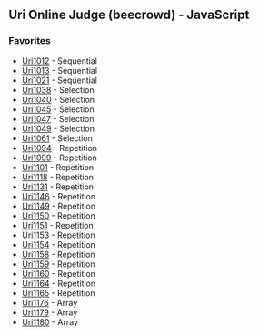 ## Uri Online Judge (beecrowd) - JavaScript

### Favorites

* [Uri1012](https://github.com/pdaambrosio/JavaScript-Uri/blob/main/Sequential/uri1012.js) - Sequential
* [Uri1013](https://github.com/pdaambrosio/JavaScript-Uri/blob/main/Sequential/uri1013.js) - Sequential
* [Uri1021](https://github.com/pdaambrosio/JavaScript-Uri/blob/main/Sequential/uri1021.js) - Sequential
* [Uri1038](https://github.com/pdaambrosio/JavaScript-Uri/blob/main/Selection/uri1038.js) - Selection
* [Uri1040](https://github.com/pdaambrosio/JavaScript-Uri/blob/main/Selection/uri1040.js) - Selection
* [Uri1045](https://github.com/pdaambrosio/JavaScript-Uri/blob/main/Selection/uri1045.js) - Selection
* [Uri1047](https://github.com/pdaambrosio/JavaScript-Uri/blob/main/Selection/uri1047.js) - Selection
* [Uri1049](https://github.com/pdaambrosio/JavaScript-Uri/blob/main/Selection/uri1049.js) - Selection
* [Uri1061](https://github.com/pdaambrosio/JavaScript-Uri/blob/main/Selection/uri1061.js) - Selection
* [Uri1094](https://github.com/pdaambrosio/JavaScript-Uri/blob/main/Repetition/uri1094.js) - Repetition
* [Uri1099](https://github.com/pdaambrosio/JavaScript-Uri/blob/main/Repetition/uri1099.js) - Repetition
* [Uri1101](https://github.com/pdaambrosio/JavaScript-Uri/blob/main/Repetition/uri1101.js) - Repetition
* [Uri1118](https://github.com/pdaambrosio/JavaScript-Uri/blob/main/Repetition/uri1118.js) - Repetition
* [Uri1131](https://github.com/pdaambrosio/JavaScript-Uri/blob/main/Repetition/uri1131.js) - Repetition
* [Uri1146](https://github.com/pdaambrosio/JavaScript-Uri/blob/main/Repetition/uri1146.js) - Repetition
* [Uri1149](https://github.com/pdaambrosio/JavaScript-Uri/blob/main/Repetition/uri1149.js) - Repetition
* [Uri1150](https://github.com/pdaambrosio/JavaScript-Uri/blob/main/Repetition/uri1150.js) - Repetition
* [Uri1151](https://github.com/pdaambrosio/JavaScript-Uri/blob/main/Repetition/uri1151.js) - Repetition
* [Uri1153](https://github.com/pdaambrosio/JavaScript-Uri/blob/main/Repetition/uri1153.js) - Repetition
* [Uri1154](https://github.com/pdaambrosio/JavaScript-Uri/blob/main/Repetition/uri1154.js) - Repetition
* [Uri1158](https://github.com/pdaambrosio/JavaScript-Uri/blob/main/Repetition/uri1158.js) - Repetition
* [Uri1159](https://github.com/pdaambrosio/JavaScript-Uri/blob/main/Repetition/uri1159.js) - Repetition
* [Uri1160](https://github.com/pdaambrosio/JavaScript-Uri/blob/main/Repetition/uri1160.js) - Repetition
* [Uri1164](https://github.com/pdaambrosio/JavaScript-Uri/blob/main/Repetition/uri1164.js) - Repetition
* [Uri1165](https://github.com/pdaambrosio/JavaScript-Uri/blob/main/Repetition/uri1165.js) - Repetition
* [Uri1176](https://github.com/pdaambrosio/JavaScript-Uri/blob/main/Array/uri1176.js) - Array
* [Uri1179](https://github.com/pdaambrosio/JavaScript-Uri/blob/main/Array/uri1179.js) - Array
* [Uri1180](https://github.com/pdaambrosio/JavaScript-Uri/blob/main/Array/uri1180.js) - Array